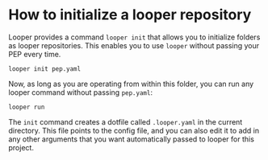 # How to initialize a looper repository

Looper provides a command `looper init` that allows you to initialize folders as looper repositories. This enables you to use `looper` without passing your PEP every time. 

```
looper init pep.yaml
```

Now, as long as you are operating from within this folder, you can run any looper command without passing `pep.yaml`:

```
looper run
```

The `init` command creates a dotfile called `.looper.yaml` in the current directory. This file points to the config file, and you can also edit it to add in any other arguments that you want automatically passed to looper for this project.

